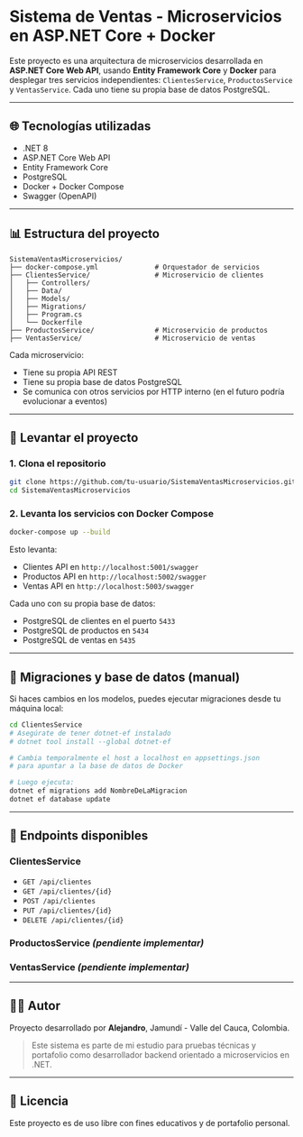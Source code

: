 # Sistema de Ventas - Microservicios en ASP.NET Core + Docker

Este proyecto es una arquitectura de microservicios desarrollada en **ASP.NET Core Web API**, usando **Entity Framework Core** y **Docker** para desplegar tres servicios independientes: `ClientesService`, `ProductosService` y `VentasService`. Cada uno tiene su propia base de datos PostgreSQL.

---

## 🌐 Tecnologías utilizadas

- .NET 8
- ASP.NET Core Web API
- Entity Framework Core
- PostgreSQL
- Docker + Docker Compose
- Swagger (OpenAPI)

---

## 📊 Estructura del proyecto

```
SistemaVentasMicroservicios/
├── docker-compose.yml              # Orquestador de servicios
├── ClientesService/                # Microservicio de clientes
│   ├── Controllers/
│   ├── Data/
│   ├── Models/
│   ├── Migrations/
│   ├── Program.cs
│   └── Dockerfile
├── ProductosService/               # Microservicio de productos
├── VentasService/                  # Microservicio de ventas
```

Cada microservicio:
- Tiene su propia API REST
- Tiene su propia base de datos PostgreSQL
- Se comunica con otros servicios por HTTP interno (en el futuro podría evolucionar a eventos)

---

## 🚀 Levantar el proyecto

### 1. Clona el repositorio
```bash
git clone https://github.com/tu-usuario/SistemaVentasMicroservicios.git
cd SistemaVentasMicroservicios
```

### 2. Levanta los servicios con Docker Compose
```bash
docker-compose up --build
```

Esto levanta:
- Clientes API en `http://localhost:5001/swagger`
- Productos API en `http://localhost:5002/swagger`
- Ventas API en `http://localhost:5003/swagger`

Cada uno con su propia base de datos:
- PostgreSQL de clientes en el puerto `5433`
- PostgreSQL de productos en `5434`
- PostgreSQL de ventas en `5435`

---

## 🔧 Migraciones y base de datos (manual)

Si haces cambios en los modelos, puedes ejecutar migraciones desde tu máquina local:

```bash
cd ClientesService
# Asegúrate de tener dotnet-ef instalado
# dotnet tool install --global dotnet-ef

# Cambia temporalmente el host a localhost en appsettings.json
# para apuntar a la base de datos de Docker

# Luego ejecuta:
dotnet ef migrations add NombreDeLaMigracion
dotnet ef database update
```

---

## 📃 Endpoints disponibles

### ClientesService
- `GET /api/clientes`
- `GET /api/clientes/{id}`
- `POST /api/clientes`
- `PUT /api/clientes/{id}`
- `DELETE /api/clientes/{id}`

### ProductosService *(pendiente implementar)*
### VentasService *(pendiente implementar)*

---

## 👩‍💼 Autor

Proyecto desarrollado por **Alejandro**, Jamundí - Valle del Cauca, Colombia.

> Este sistema es parte de mi estudio para pruebas técnicas y portafolio como desarrollador backend orientado a microservicios en .NET.

---

## 🚫 Licencia
Este proyecto es de uso libre con fines educativos y de portafolio personal.

